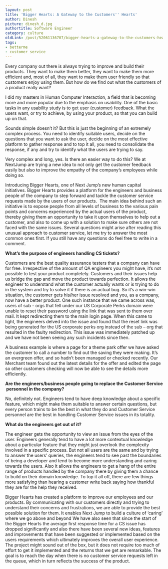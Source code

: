 ```yaml
---
layout: post
title: 'Bigger Hearts: A Gateway to the Customers'' Hearts'
author: Dinesh
picture: dinesh_d.jpg
authortitle: Software Engineer
category: culture
oldLink: /post/52061136707/bigger-hearts-a-gateway-to-the-customers-hearts
tags:
- betterme
- customer service
---
```

Every company out there is always trying to improve and build their products. They want to make them better, they want to make them more efficient and, most of all, they want to make them user friendly so that customers enjoy using them. But how do we find out what the customers of a product really want?

I did my masters in Human Computer Interaction, a field that is becoming more and more popular due to the emphasis on usability. One of the basic tasks in any usability study is to get user (customer) feedback. What the users want, or try to achieve, by using your product, so that you can build up on that. 

Sounds simple doesn’t it? But this is just the beginning of an extremely complex process. You need to identify suitable users, decide on the questions that you want to ask the user, decide on the most effective platform to gather response and to top it all, you need to consolidate the response, if any and try to identify what the users are trying to say.

Very complex and long, yes. Is there an easier way to do this? We at NextJump are trying a new idea to not only get the customer feedback easily but also to improve the empathy of the company’s employees while doing so.

Introducing Bigger Hearts, one of Next Jump’s new human capital initiatives. Bigger Hearts provides a platform for the engineers and business people of the company to step forward and tackle the customer service requests made by the users of our products.  The main idea behind such an initiative is to expose people from all levels of business to the various pain points and concerns experienced by the actual users of the product, thereby giving them an opportunity to take it upon themselves to help out a customer, and also to come up with a solution to make sure others are not faced with the same issues. Several questions might arise after reading this unusual approach to customer service, let me try to answer the most common ones first. If you still have any questions do feel free to write in a comment.

**What’s the purpose of engineers handling CS tickets?**

Customers are the best quality assurance testers that a company can have for free. Irrespective of the amount of QA engineers you might have, it’s not possible to test your product completely. Customers and their issues help us bridge the gap and move the product towards perfection. It allows the engineer to understand what the customer actually wants or is trying to do in the system and try to solve it if there is an actual bug. So it’s a win-win situation, the customer gets his/her issue resolved and you, as a company, now have a better product. One such instance that we came across was, users of sub - orgs that fell under our US Corporate Perks domain were unable to reset their password using the link that was sent to them over mail. It kept redirecting them to the main login page. When this came to light, the engineers delved into the issue and found that the reset link was being generated for the US corporate perks org instead of the sub – org that resulted in the faulty redirection. This issue was immediately patched up and we have not been seeing any such incidents since then.

A business example is where a page for a theme park offer we have asked the customer to call a number to find out the saving they were making. It’s an evergreen offer, and so hadn’t been managed or checked recently. Our Merchant team found out the latest details for the offer and edited the page so other customers checking will now be able to see the details more efficiently.

**Are the engineers/business people going to replace the Customer Service  personnel in the company?**

No, definitely not. Engineers tend to have deep knowledge about a specific feature, which might make them suitable to answer certain questions, but every person trains to be the best in what they do and Customer Service personnel are the best in handling Customer Service issues in its totality.

**What do the engineers get out of it?**

The engineer gets the opportunity to view an issue from the eyes of the user. Engineers generally tend to have a lot more contextual knowledge about a particular feature that they might just overlook the complexity involved in a specific process. But not all users are the same and by trying to answer the users’ queries, the engineers tend to see past the boundaries of being a developer and tend to become more understanding and caring towards the users. Also it allows the engineers to get a hang of the entire range of products handled by the company there by giving them a chance to build on their domain knowledge. To top it all off, there are few things more satisfying than hearing a customer write back saying how thankful they are for the help they received.

Bigger Hearts has created a platform to improve our employees and our products. By communicating with our customers directly and trying to understand their concerns and frustrations, we are able to provide the best possible solution for them. It enables Next Jump to build a culture of ‘caring’ where we go above and beyond We have also seen that since the start of the Bigger Hearts the average first response time for a CS issue has dropped significantly and also there have been several new ideas, features and improvements that have been suggested or implemented based on the users requirements which ultimately improves the overall user experience. The project might sound out of the box, but it does not require too much of effort to get it implemented and the returns that we get are remarkable. The goal is to reach the day when there is no customer service requests left in the queue, which in turn reflects the success of the product.

